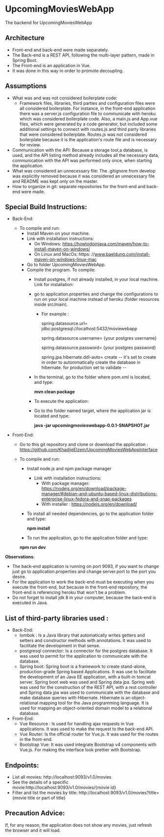 # UpcomingMoviesWebApp
The backend for UpcomingMoviesWebApp

## Architecture
* Front-end and back-end were made separately. 
* The Back-end is a REST API, following the multi-layer pattern, made in Spring Boot.
* The Front-end is an application in Vue. 
* It was done in this way in order to promote decoupling.

## Assumptions
* What was and was not considered boilerplate code: 
  * Framework files, libraries, third parties and configuration files were all considered boilerplate. 
    For instance, in the front-end application there was a server.js configuration file to communicate with heroku which was considered boilerplate code.
    Also, a main.js and App.vue files, which were generated by a code generator, but included some additional settings to connect with routes.js and third party libraries that were considered boilerplate. 
    Routes.js was not considered boilerplate because it is the application's route file and is necessary for review.
* Communication with the API: 
Because a storage tool,a database, is used, and the API listing method already includes all the necessary data, communication with the API was performed only once, when starting the application.
* What was considered an unnecessary file: The .gitignore from develop was explicitly removed because it was considered an unnecessary file and README was kept only on the master.
* How to organize in git: separate repositories for the front-end and back-end were made.
## Special Build Instructions:
* Back-End:
  * To compile and run:
    * Install Maven on your machine.
     * Link with installation instructions:
       * On Windows: https://howtodoinjava.com/maven/how-to-install-maven-on-windows/
       * On Linux and MacOs: https: //www.baeldung.com/install-maven-on-windows-linux-mac
    * Go to folder UpcomingMoviesWebApp.
    * Compile the program. To compile:
      * Install postgres, if not already installed, in your local machine. Link for installation:
      * go to application.properties and change the configurations to run on your local machine instead of heroku (folder resources inside src/main).
        * For example : 
        
          spring.datasource.url= jdbc:postgresql://localhost:5432/moviewebapp
          
          spring.datasource.username= {your postgres username}
          
          spring.datasource.password= {your postgres password}
          
          spring.jpa.hibernate.ddl-auto= create -- it's set to create in  order to autommatically create the database in hibernate. for production set to validate --
          
      * In the terminal, go to the folder where pom.xml is located, and type:
 
        **mvn clean package**
        
      * To execute the application:
       * Go to the folder named target, where the application jar is located and type:
       
         **java -jar upcomingmovieswebapp-0.0.1-SNAPSHOT.jar**
         
 * Front-End:
   * Go to this git repository and clone or download the application : https://github.com/KhadijeElzein/UpcomingMoviesWebAppInterface
   * To compile and run:
     * Install node.js and npm package manager
       * Link with installation instructions:
         * With package manager: https://nodejs.org/en/download/package-manager/#debian-and-ubuntu-based-linux-distributions-enterprise-linux-fedora-and-snap-packages
         * With installer : https://nodejs.org/en/download/
     * To install all needed dependencies, go to the application folder and type:
 
       **npm install** 
       
     * To run the application, go to the application folder and type:
 
      **npm run dev**
 
**Observations**:
* The back-end application is running on port 9093, if you want to change just go to application.properties and change server.port to the port you desire.
* For the application to work the back-end must be executing when you execute the front-end, but because in the front-end repository, the front-end is referencing heroku that won't be a problem.
* Do not forget to install jdk 8 in your computer, because the back-end is executed in Java.

## List of third-party libraries used :
* Back-End:
  * lombok : Is a Java library that automatically writes getters and setters and constructor methods with annotations. It was used to facilitate the development in that sense.
  * postgresql connector: Is a connector for the postgres database. It was used to permit for the application to communicate with the database.
  * Spring boot: Spring boot is a framework to create stand-alone, production-grade Spring based Applications. 
  It was use to facilitate the development of an Java EE application, with a built-in tomcat server.
  Spring boot web was used and Spring data jpa. Spring web was used for the construction of the REST API, with a rest controller and Spring data jpa was used to communicate with the database and make database queries with Hibernate.
  Hibernate is an object-relational mapping tool for the Java programming language. It is used for mapping an object-oriented domain model to a relational database.
* Front-End:
  * Vue Resource : Is used for handling ajax requests in Vue applications. It was used to make the request to the back-end API.
  * Vue Router: Is the official router for Vue.js. It was used for the routes in the front-end.
  * Bootstrap Vue: It was used integrate Bootstrap v4 components with Vue.js. For making the interface look prettier with Bootstrap.
  
## Endpoints:

* List all movies:  http://localhost:9093/v1.0/movies
* See the details of a specific movie:http://localhost:9093/v1.0/movies/{movie id}
* Filter and list the movies by title: http://localhost:9093/v1.0/movies?title={movie title or part of title}

## Precaution Advice:
If, for any reason, the application does not show any movies, just refresh the browser and it will load. 
